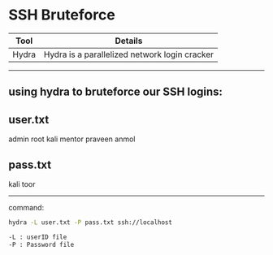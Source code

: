 # SSH Bruteforce 

|Tool | Details|
|---|---|
|Hydra|Hydra is a parallelized network login cracker|

---

## using hydra to bruteforce our SSH logins:

user.txt
--------

admin
root
kali
mentor
praveen
anmol

pass.txt
--------

kali
toor

---

command:

```bash
hydra -L user.txt -P pass.txt ssh://localhost 

-L : userID file
-P : Password file 

